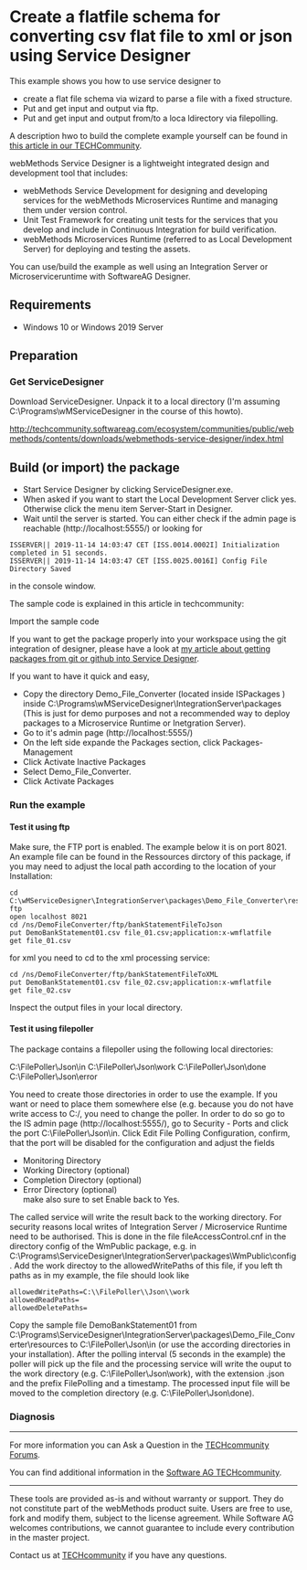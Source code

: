 # Create a flatfile schema for converting csv flat file to xml or json using Service Designer 

This example shows you how to use service designer to

* create a flat file schema via wizard to parse a file with a fixed structure.
* Put and get input and output via ftp.
* Put and get input and output from/to a loca ldirectory via filepolling.

A description hwo to build the complete example yourself can be found in [this article in our TECHCommunity](http://techcommunity.softwareag.com/pwiki/-/wiki/Main/Simple%20flat%20file%20parsing%20with%20the%20webMethods%20flat%20file%20adapter).

webMethods Service Designer is a lightweight integrated design and development tool that includes:

* webMethods Service Development for designing and developing services for the webMethods Microservices Runtime and managing them under version control.
* Unit Test Framework for creating unit tests for the services that you develop and include in Continuous Integration for build verification.
* webMethods Microservices Runtime (referred to as Local Development Server) for deploying and testing the assets.

You can use/build the example as well using an Integration Server or Microserviceruntime with SoftwareAG Designer.

## Requirements

* Windows 10 or Windows 2019 Server

## Preparation

### Get ServiceDesigner

Download ServiceDesigner.
Unpack it to a local directory (I'm assuming C:\Programs\wMServiceDesigner in the course of this howto).

http://techcommunity.softwareag.com/ecosystem/communities/public/webmethods/contents/downloads/webmethods-service-designer/index.html

## Build (or import) the package

* Start Service Designer by clicking ServiceDesigner.exe.
* When asked if you want to start the Local Development Server click yes. Otherwise click the menu item Server-Start in Designer.
* Wait until the server is started. You can either check if the admin page is reachable (http://localhost:5555/) or looking for

```shell
ISSERVER|| 2019-11-14 14:03:47 CET [ISS.0014.0002I] Initialization completed in 51 seconds. 
ISSERVER|| 2019-11-14 14:03:47 CET [ISS.0025.0016I] Config File Directory Saved 
```

in the console window.

The sample code is explained in this article in techcommunity:

Import the sample code 

If you want to get the package properly into your workspace using the git integration of designer, please have a look at [my article about getting packages from git or github into Service Designer](http://techcommunity.softwareag.com/pwiki/-/wiki/Main/Get%20a%20webmethods%20package%20from%20github%20into%20your%20service%20designer).

If you want to have it quick and easy, 
* Copy the directory Demo_File_Converter (located inside ISPackages ) inside C:\Programs\wMServiceDesigner\IntegrationServer\packages (This is just for demo purposes and not a recommended way to deploy packages to a Microservice Runtime or Inetgration Server).
* Go to it's admin page (http://localhost:5555/)
* On the left side expande the Packages section, click Packages-Management
* Click Activate Inactive Packages
* Select Demo_File_Converter.
* Click Activate Packages


### Run the example

#### Test it using ftp

Make sure, the FTP port is enabled. The example below it is on port 8021. 
An example file can be found in the Ressources dirctory of this package, if you may need to adjust the local path according to the location of your Installation:

```shell
cd C:\wMServiceDesigner\IntegrationServer\packages\Demo_File_Converter\resources
ftp
open localhost 8021
cd /ns/DemoFileConverter/ftp/bankStatementFileToJson
put DemoBankStatement01.csv file_01.csv;application:x-wmflatfile
get file_01.csv
```

for xml you need to cd to the xml processing service:
```shell
cd /ns/DemoFileConverter/ftp/bankStatementFileToXML
put DemoBankStatement01.csv file_02.csv;application:x-wmflatfile
get file_02.csv
```

Inspect the output files in your local directory.

#### Test it using filepoller

The package contains a filepoller using the following local directories:

C:\FilePoller\Json\in
C:\FilePoller\Json\work
C:\FilePoller\Json\done
C:\FilePoller\Json\error

You need to create those directories in order to use the example. If you want or need to place them somewhere else (e.g. because you do not have write access to C:/, you need to change the poller. In order to do so go to the IS admin page (http://localhost:5555/), go to Security - Ports and click the port C:\FilePoller\Json\in. Click Edit File Polling Configuration, confirm, that the port will be disabled for the configuration and adjust the fields 
* Monitoring Directory
* Working Directory (optional) 	
* Completion Directory (optional)
* Error Directory (optional) 	
make also sure to set Enable back to Yes.

The called service will write the result back to the working directory. For security reasons local writes of Integration Server / Microservice Runtime need to be authorised. This is done in the file fileAccessControl.cnf in the directory config of the WmPublic package, e.g. in C:\Programs\ServiceDesigner\IntegrationServer\packages\WmPublic\config. Add the work directoy to the allowedWritePaths of this file, if you left th paths as in my example, the file should look like

```shell
allowedWritePaths=C:\\FilePoller\\Json\\work
allowedReadPaths=
allowedDeletePaths=
```

Copy the sample file DemoBankStatement01 from C:\Programs\ServiceDesigner\IntegrationServer\packages\Demo_File_Converter\resources to C:\FilePoller\Json\in (or use the according directories in your installation). After the polling interval (5 seconds in the example) the poller will pick up the file and the processing service will write the ouput to the work directory (e.g. C:\FilePoller\Json\work), with the extension .json and the prefix FilePolling and a timestamp. The processed input file will be moved to the completion directory (e.g. C:\FilePoller\Json\done).


### Diagnosis



______________________
For more information you can Ask a Question in the [TECHcommunity Forums](http://techcommunity.softwareag.com/home/-/product/name/command-central).

You can find additional information in the [Software AG TECHcommunity](http://tech.forums.softwareag.com/techjforum/forums/list.page?product=command-central).
______________________
These tools are provided as-is and without warranty or support. They do not constitute part of the webMethods product suite. Users are free to use, fork and modify them, subject to the license agreement. While Software AG welcomes contributions, we cannot guarantee to include every contribution in the master project.

Contact us at [TECHcommunity](mailto:technologycommunity@softwareag.com?subject=Github/SoftwareAG) if you have any questions.

